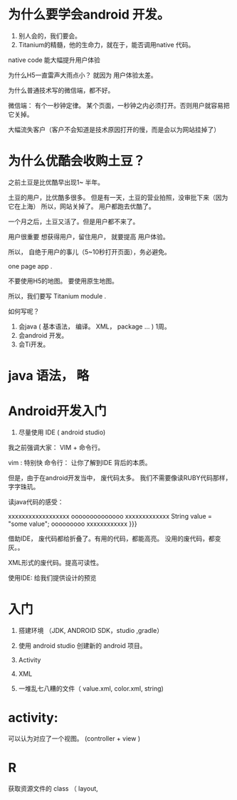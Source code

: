 
# 为什么要学会android 开发。

1. 别人会的，我们要会。
2. Titanium的精髓，他的生命力，就在于，能否调用native 代码。

native code 能大幅提升用户体验

为什么H5一直雷声大雨点小？  就因为 用户体验太差。

为什么普通技术写的微信端，都不好。

微信端： 有个一秒钟定律。
某个页面，一秒钟之内必须打开。否则用户就容易把它关掉。

大幅流失客户（客户不会知道是技术原因打开的慢，而是会以为网站挂掉了）

# 为什么优酷会收购土豆？

之前土豆是比优酷早出现1~ 半年。

土豆的用户，比优酷多很多。 但是有一天，土豆的营业拍照，没审批下来（因为它在上海）
所以，网站关掉了。 用户都跑去优酷了。

一个月之后，土豆又活了。但是用户都不来了。

用户很重要
想获得用户，留住用户， 就要提高 用户体验。

所以， 自绝于用户的事儿（5~10秒打开页面），务必避免。

one page app .

不要使用H5的地图。 要使用原生地图。

所以，我们要写 Titanium module .

如何写呢？

1. 会java  ( 基本语法， 编译。 XML， package ... ) 1周。
2. 会android 开发。
3. 会Ti开发。


# java 语法， 略

# Android开发入门

1. 尽量使用 IDE ( android studio)

我之前强调大家：  VIM + 命令行。

vim : 特别快
命令行： 让你了解到IDE 背后的本质。

但是，由于在android开发当中， 废代码太多。 我们不需要像读RUBY代码那样，字字珠玑。

读java代码的感受：

xxxxxxxxxxxxxxxxxx
oooooooooooooo
xxxxxxxxxxxxx
String value = "some value";
ooooooooo
xxxxxxxxxxxx
}}}

借助IDE， 废代码都给折叠了。有用的代码，都能高亮。 没用的废代码，都变灰。。

XML形式的废代码。提高可读性。

使用IDE: 给我们提供设计的预览

# 入门

1. 搭建环境 （JDK, ANDROID SDK，studio ,gradle）

2. 使用 android studio 创建新的 android 项目。

  1. Activity
  2. XML
  3. 一堆乱七八糟的文件（ value.xml,  color.xml, string)


# activity:

可以认为对应了一个视图。 (controller + view )

# R

获取资源文件的 class （ layout,

